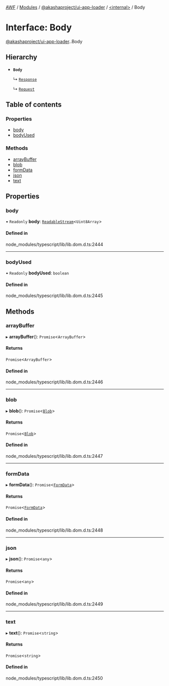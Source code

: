 [AWF](../README.md) / [Modules](../modules.md) / [@akashaproject/ui-app-loader](../modules/akashaproject_ui_app_loader.md) / [<internal\>](../modules/akashaproject_ui_app_loader._internal_.md) / Body

# Interface: Body

[@akashaproject/ui-app-loader](../modules/akashaproject_ui_app_loader.md).[<internal>](../modules/akashaproject_ui_app_loader._internal_.md).Body

## Hierarchy

- **`Body`**

  ↳ [`Response`](akashaproject_ui_app_loader._internal_.Response.md)

  ↳ [`Request`](akashaproject_ui_app_loader._internal_.Request.md)

## Table of contents

### Properties

- [body](akashaproject_ui_app_loader._internal_.Body.md#body)
- [bodyUsed](akashaproject_ui_app_loader._internal_.Body.md#bodyused)

### Methods

- [arrayBuffer](akashaproject_ui_app_loader._internal_.Body.md#arraybuffer)
- [blob](akashaproject_ui_app_loader._internal_.Body.md#blob)
- [formData](akashaproject_ui_app_loader._internal_.Body.md#formdata)
- [json](akashaproject_ui_app_loader._internal_.Body.md#json)
- [text](akashaproject_ui_app_loader._internal_.Body.md#text)

## Properties

### body

• `Readonly` **body**: [`ReadableStream`](../modules/akashaproject_ui_app_loader._internal_.md#readablestream)<`Uint8Array`\>

#### Defined in

node_modules/typescript/lib/lib.dom.d.ts:2444

___

### bodyUsed

• `Readonly` **bodyUsed**: `boolean`

#### Defined in

node_modules/typescript/lib/lib.dom.d.ts:2445

## Methods

### arrayBuffer

▸ **arrayBuffer**(): `Promise`<`ArrayBuffer`\>

#### Returns

`Promise`<`ArrayBuffer`\>

#### Defined in

node_modules/typescript/lib/lib.dom.d.ts:2446

___

### blob

▸ **blob**(): `Promise`<[`Blob`](../modules/akashaproject_ui_app_loader._internal_.md#blob)\>

#### Returns

`Promise`<[`Blob`](../modules/akashaproject_ui_app_loader._internal_.md#blob)\>

#### Defined in

node_modules/typescript/lib/lib.dom.d.ts:2447

___

### formData

▸ **formData**(): `Promise`<[`FormData`](../modules/akashaproject_ui_app_loader._internal_.md#formdata)\>

#### Returns

`Promise`<[`FormData`](../modules/akashaproject_ui_app_loader._internal_.md#formdata)\>

#### Defined in

node_modules/typescript/lib/lib.dom.d.ts:2448

___

### json

▸ **json**(): `Promise`<`any`\>

#### Returns

`Promise`<`any`\>

#### Defined in

node_modules/typescript/lib/lib.dom.d.ts:2449

___

### text

▸ **text**(): `Promise`<`string`\>

#### Returns

`Promise`<`string`\>

#### Defined in

node_modules/typescript/lib/lib.dom.d.ts:2450
